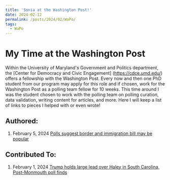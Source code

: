 ```yaml
---
title: 'Sonia at the Washington Post!'
date: 2024-02-12
permalink: /posts/2024/02/WaPo/
tags:
  - WaPo
---
```


# My Time at the Washington Post

Within the University of Maryland's Government and Politics department, the [Center for Democracy and Civic Engagement] (https://cdce.umd.edu/) offers a fellowship with the Washington Post. 
Every now and then one PhD student from our program may apply for this role and if chosen, work for the Washington Post as a polling team fellow for 10 weeks. This time around I was the student 
chosen to work with the polling team on polling curation, data validation, writing content for articles, and more. Here I will keep a list of links to pieces I helped with or even wrote!

## Authored: 

1. February 5, 2024 [Polls suggest border and immigration bill may be popular](https://www.washingtonpost.com/politics/2024/02/05/2024-election-campaign-updates/#link-3WPJBBBFOFAAVABK6HZEUQJOIQ)

## Contributed To: 

1. February 1, 2024 [Trump holds large lead over Haley in South Carolina, Post-Monmouth poll finds](https://www.washingtonpost.com/politics/2024/02/01/south-carolina-poll-post-monmouth/)

